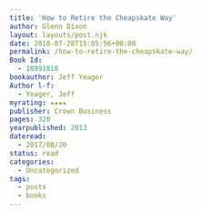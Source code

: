 ```yaml
---
title: 'How to Retire the Cheapskate Way'
author: Glenn Dixon
layout: layouts/post.njk
date: 2018-07-28T15:05:56+00:00
permalink: /how-to-retire-the-cheapskate-way/
Book Id:
  - 18991818
bookauthor: Jeff Yeager
Author l-f:
  - Yeager, Jeff
myrating: ★★★★
publisher: Crown Business
pages: 320
yearpublished: 2013
dateread:
  - 2017/08/20
status: read
categories:
  - Uncategorized
tags:
  - posts
  - books
---
```

